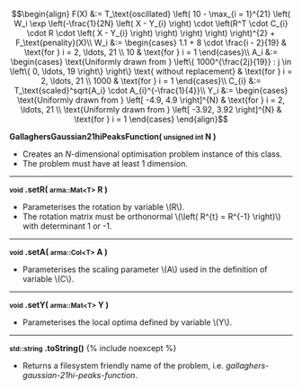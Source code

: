 $$\begin{align}
F(X) &:= T_\text{oscillated} \left( 10 - \max_{i = 1}^{21} \left( W_i \exp \left(-\frac{1}{2N} \left( X - Y_{i} \right) \cdot \left(R^T \cdot C_{i} \cdot R \cdot \left( X - Y_{i} \right) \right) \right) \right) \right)^{2} + F_\text{penality}(X)\\
W_i &:= \begin{cases}
1.1 + 8 \cdot \frac{i - 2}{19} & \text{for } i = 2, \ldots, 21 \\
10 & \text{for  } i = 1
\end{cases}\\
A_i &:= \begin{cases}
\text{Uniformly drawn from } \left\{ 1000^{\frac{2j}{19}} : j \in \left\{ 0, \ldots, 19 \right\} \right\} \text{ without replacement} & \text{for } i = 2, \ldots, 21 \\
1000 & \text{for  } i = 1
\end{cases}\\
C_{i} &:= T_\text{scaled}^sqrt{A_i} \cdot A_{i}^{-\frac{1}{4}}\\
Y_i &:= \begin{cases}
\text{Uniformly drawn from } \left[ -4.9, 4.9 \right]^{N} & \text{for } i = 2, \ldots, 21 \\
\text{Uniformly drawn from } \left[ -3.92, 3.92 \right]^{N} & \text{for  } i = 1
\end{cases}
\end{align}$$

**GallaghersGaussian21hiPeaksFunction( <small>unsigned int</small> N )**

- Creates an *N*-dimensional optimisation problem instance of this class.
- The problem must have at least 1 dimension.

---
**<small>void</small> .setR( <small>arma::Mat&lt;T&gt;</small> R )**

- Parameterises the rotation by variable \\(R\\).
- The rotation matrix must be orthonormal \\(\left( R^{t} = R^{-1} \right)\\) with determinant 1 or -1.

---
**<small>void</small> .setA( <small>arma::Col&lt;T&gt;</small> A )**

- Parameterises the scaling parameter \\(A\\) used in the definition of variable \\(C\\).

---
**<small>void</small> .setY( <small>arma::Mat&lt;T&gt;</small> Y )**

- Parameterises the local optima defined by variable \\(Y\\).

---
**<small>std::string</small> .toString()** {% include noexcept %}

- Returns a filesystem friendly name of the problem, i.e. *gallaghers-gaussian-21hi-peaks-function*.


